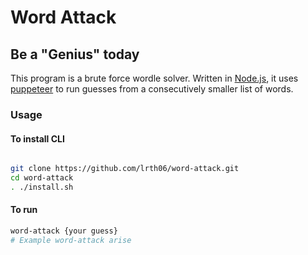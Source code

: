 # Word Attack

<!-- <img src="" alt="Word Attack"/> -->

## Be a "Genius" today

This program is a brute force wordle solver. Written in [Node.js](https://nodejs.org/en/), it uses [puppeteer](https://npmjs.org/package/puppeteer) to run guesses from a consecutively smaller list of words.

### Usage

#### To install CLI

```bash

git clone https://github.com/lrth06/word-attack.git
cd word-attack
. ./install.sh 

```

#### To run

```bash
word-attack {your guess}
# Example word-attack arise
```
